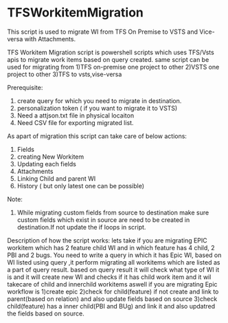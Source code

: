 # TFSWorkitemMigration
This script is used to migrate WI from TFS On Premise to VSTS and Vice-versa with Attachments.

TFS Workitem Migration script is powershell scripts which uses TFS/Vsts apis to migrate work items based on query created.
same script can be used for migrating from
1)TFS on-premise one project to other 
2)VSTS one project to other
3)TFS to vsts,vise-versa

Prerequisite:
1) create query for which you need to migrate in destination.
2) personalization token ( if you want to migrate it to VSTS)
3) Need a attjson.txt file in physical locaiton 
4) Need CSV file for exporting migrated list.

As apart of migration this script can take care of below actions:
1) Fields
2) creating New Workitem
3) Updating each fields
4) Attachments
5) Linking Child and parent WI 
6) History ( but only latest one can be possible)

Note:
1) While migrating custom fields from source to destination make sure custom fields which exist in source are need to be created in destination.If not update the if loops in script.

Description of how the script works:
lets take if you are migrating EPIC workitem which has 2 feature child WI and in which feature has 4 child, 2 PBI and 2 bugs. You need to write a query in which it has Epic WI, based on WI listed using query ,it perform migrating all workitems which are listed as a part of query result. based on query result it will check what type of WI it is and it will create new WI and checks if it has child work item and it wil takecare of child and innerchild workitems aswell
if you are migrating Epic workflow is
1)create epic
2)check for child(feature) if not create and link to parent(based on relation) and also update fields based on source
3)check child(feature) has a inner child(PBI and BUg) and link it and also updatred the fields based on source.

